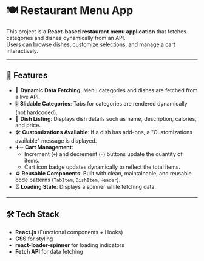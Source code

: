 # 🍽️ Restaurant Menu App

This project is a **React-based restaurant menu application** that fetches categories and dishes dynamically from an API.  
Users can browse dishes, customize selections, and manage a cart interactively.  

---

## 🚀 Features
- 📡 **Dynamic Data Fetching**: Menu categories and dishes are fetched from a live API.
- 🎚️ **Slidable Categories**: Tabs for categories are rendered dynamically (not hardcoded).
- 🍲 **Dish Listing**: Displays dish details such as name, description, calories, and price.
- 🛠️ **Customizations Available**: If a dish has add-ons, a "Customizations available" message is displayed.
- ➕➖ **Cart Management**:  
  - Increment (`+`) and decrement (`-`) buttons update the quantity of items.  
  - Cart icon badge updates dynamically to reflect the total items.  
- ♻️ **Reusable Components**: Built with clean, maintainable, and reusable code patterns (`TabItem`, `DishItem`, `Header`).
- ⏳ **Loading State**: Displays a spinner while fetching data.

---

## 🛠️ Tech Stack
- **React.js** (Functional components + Hooks)
- **CSS** for styling
- **react-loader-spinner** for loading indicators
- **Fetch API** for data fetching